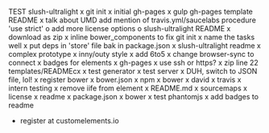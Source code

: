 TEST slush-ultralight
  x git init
  x initial gh-pages
  x gulp gh-pages
template README
  x talk about UMD
  add mention of travis.yml/saucelabs procedure
'use strict'
o add more license options
o slush-ultralight README
x download as zip
x inline bower_components to fix git init
x name the tasks well
x put deps in 'store' file bak in package.json
x slush-ultralight readme
x complex prototype
x inny/outy style
x add 6to5
x change browser-sync to connect
x badges for elements
x gh-pages
x use ssh or https?
x zip line 22 templates/READMEcx
x test generator
x test server
x DUH, switch to JSON file, lol!
x register bower
x bower.json
x npm
x bower
x david
x travis
x intern testing
x remove iife from element
x README.md
x sourcemaps
x license
x readme
x package.json
x bower
x test phantomjs
x add badges to readme
- register at customelements.io

